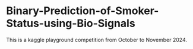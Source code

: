 # Binary-Prediction-of-Smoker-Status-using-Bio-Signals
This is a kaggle playground competition from October to November 2024.
